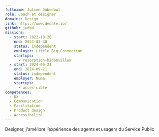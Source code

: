 ```yaml
---
fullname: Julien Dubedout
role: Coach et designer
domaine: Design
link: https://www.dedale.io/
github: judbd
missions:
  - start: 2022-10-20
    end: 2023-03-30
    status: independent
    employer: Little Big Connection
    startups:
      - resorption-bidonvilles
  - start: 2024-06-21
    end: 2024-09-21
    status: independent
    employer: Numa
    startups:
      - acces-cible
competences:
  - UX
  - Communication
  - Facilitation
  - Product design
  - Accessibilité
---
```

Designer, j'améliore l’expérience des agents et usagers du Service Public
